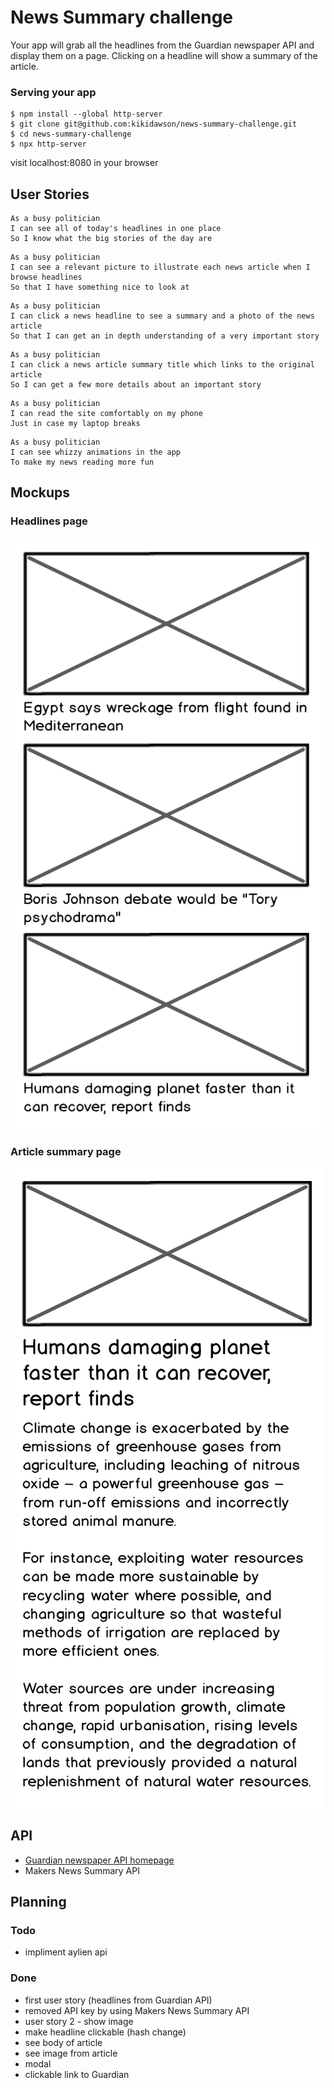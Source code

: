 # News Summary challenge

Your app will grab all the headlines from the Guardian newspaper API and display them on a page.  Clicking on a headline will show a summary of the article.

### Serving your app

```
$ npm install --global http-server
$ git clone git@github.com:kikidawson/news-summary-challenge.git
$ cd news-summary-challenge
$ npx http-server
```
visit localhost:8080 in your browser

## User Stories

```
As a busy politician
I can see all of today's headlines in one place
So I know what the big stories of the day are
```

```
As a busy politician
I can see a relevant picture to illustrate each news article when I browse headlines
So that I have something nice to look at
```

```
As a busy politician
I can click a news headline to see a summary and a photo of the news article
So that I can get an in depth understanding of a very important story
```

```
As a busy politician
I can click a news article summary title which links to the original article
So I can get a few more details about an important story
```

```
As a busy politician
I can read the site comfortably on my phone
Just in case my laptop breaks
```

```
As a busy politician
I can see whizzy animations in the app
To make my news reading more fun
```

## Mockups

### Headlines page

![Headlines page mockup](/images/news-summary-project-headlines-page-mockup.png)

### Article summary page

![Article page mockup](/images/news-summary-project-article-page-mockup.png)

## API

* [Guardian newspaper API homepage](http://open-platform.theguardian.com/documentation/)
* Makers News Summary API

## Planning

### Todo

- impliment aylien api

### Done

- first user story (headlines from Guardian API)
- removed API key by using Makers News Summary API
- user story 2 - show image
- make headline clickable (hash change)
- see body of article
- see image from article
- modal
- clickable link to Guardian
